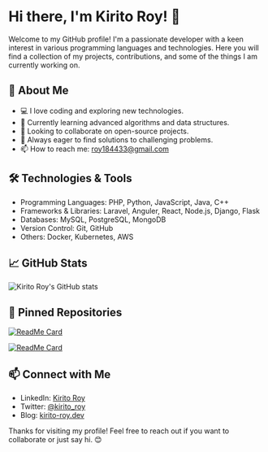 # Hi there, I'm Kirito Roy! 👋

Welcome to my GitHub profile! I'm a passionate developer with a keen interest in various programming languages and technologies. Here you will find a collection of my projects, contributions, and some of the things I am currently working on.

## 🚀 About Me

- 💻 I love coding and exploring new technologies.
- 🌱 Currently learning advanced algorithms and data structures.
- 👯 Looking to collaborate on open-source projects.
- 🤔 Always eager to find solutions to challenging problems.
- 📫 How to reach me: [roy184433@gmail.com](mailto:roy184433@gmail.com)

## 🛠️ Technologies & Tools

- Programming Languages: PHP, Python, JavaScript, Java, C++
- Frameworks & Libraries: Laravel, Anguler, React, Node.js, Django, Flask
- Databases: MySQL, PostgreSQL, MongoDB
- Version Control: Git, GitHub
- Others: Docker, Kubernetes, AWS

## 📈 GitHub Stats

![Kirito Roy's GitHub stats](https://github-readme-stats.vercel.app/api?username=kirito-roy&show_icons=true&theme=radical)

## 📌 Pinned Repositories

[![ReadMe Card](https://github-readme-stats.vercel.app/api/pin/?username=kirito-roy&repo=awesome-project&theme=radical)](https://github.com/kirito-roy/PawPawsy)

[![ReadMe Card](https://github-readme-stats.vercel.app/api/pin/?username=kirito-roy&repo=another-cool-project&theme=radical)](https://github.com/kirito-roy/another-cool-project)

## 📫 Connect with Me

- LinkedIn: [Kirito Roy](https://www.linkedin.com/in/kirito-roy/)
- Twitter: [@kirito_roy](https://twitter.com/kirito_roy)
- Blog: [kirito-roy.dev](https://kirito-roy.dev)

Thanks for visiting my profile! Feel free to reach out if you want to collaborate or just say hi. 😊
